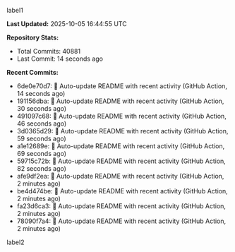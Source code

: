 
label1 
<!-- ACTIVITY_START -->
**Last Updated:** 2025-10-05 16:44:55 UTC

**Repository Stats:**
- Total Commits: 40881
- Last Commit: 14 seconds ago

**Recent Commits:**
- 6de0e70d7: 🤖 Auto-update README with recent activity (GitHub Action, 14 seconds ago)
- 191156dba: 🤖 Auto-update README with recent activity (GitHub Action, 30 seconds ago)
- 491097c68: 🤖 Auto-update README with recent activity (GitHub Action, 46 seconds ago)
- 3d0365d29: 🤖 Auto-update README with recent activity (GitHub Action, 59 seconds ago)
- a1e12689e: 🤖 Auto-update README with recent activity (GitHub Action, 69 seconds ago)
- 59715c72b: 🤖 Auto-update README with recent activity (GitHub Action, 82 seconds ago)
- afe9df2ea: 🤖 Auto-update README with recent activity (GitHub Action, 2 minutes ago)
- be4d474be: 🤖 Auto-update README with recent activity (GitHub Action, 2 minutes ago)
- fa23d6ca3: 🤖 Auto-update README with recent activity (GitHub Action, 2 minutes ago)
- 78090f7a4: 🤖 Auto-update README with recent activity (GitHub Action, 2 minutes ago)
<!-- ACTIVITY_END -->

label2
